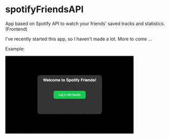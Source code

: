 # spotifyFriendsAPI
App based on Spotify API to watch your friends' saved tracks and statistics. (Frontend)

I've recently started this app, so I haven't made a lot.
More to come ...

Example:

<img src="https://github.com/dimahoperskiy/dimahoperskiy/blob/main/spoti.gif" width="80%"/>


